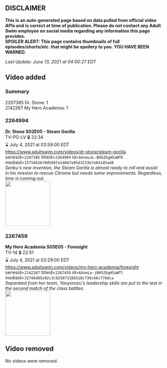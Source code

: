 ## DISCLAIMER
**This is an auto-generated page based on data pulled from official video APIs and is correct at time of publication. Please do not contact any Adult Swim employee on social media regarding any information this page provides.**  
**SPOILER ALERT: This page contains thumbnails of full episodes/shorts/etc. that might be spoilery to you. YOU HAVE BEEN WARNED.**  

_Last Update: June 13, 2021 at 04:00:27 EDT_
## Video added
### Summary
2207385 Dr. Stone: 1  
2142267 My Hero Academia: 1  
### 2264994
**Dr. Stone S02E05 - Steam Gorilla**  
TV-PG-LV 🔒 22:34  
⌛ July 4, 2021 at 03:59:00 EDT  
https://www.adultswim.com/videos/dr-stone/steam-gorilla  
seriesid=`2207385` titleid=`2264994` id=`AXneLeL-BH5Z6gH5aWTk` mediaid=`15754b5670d589fa14687a95d3233b7e641d5ad8`  
_Senku's new invention, the Steam Gorilla is almost ready to roll and assist in his mission to rescue Chrome but needs some improvements. Regardless, time is running out._  
<a href="https://media.cdn.adultswim.com/uploads/20210610/thumbnails/2_21610107295-DrStone_29_SteamGorilla.png"><img src="https://media.cdn.adultswim.com/uploads/20210610/thumbnails/2_21610107295-DrStone_29_SteamGorilla.png" height="144px" /></a>
### 2267459
**My Hero Academia S05E05 - Foresight**  
TV-14 🔒 22:51  
⌛ July 4, 2021 at 03:29:00 EDT  
https://www.adultswim.com/videos/my-hero-academia/foresight  
seriesid=`2142267` titleid=`2267459` id=`AXneLe-jBH5Z6gH5aWTl` mediaid=`327d4d85e92c3c92507318b510c739c66c776dca`  
_Separated from her team, Yaoyorozu's leadership skills are put to the test in the second match of the class battles._  
<a href="https://media.cdn.adultswim.com/uploads/20210610/thumbnails/2_21610106356-MyHeroAcademia_094_Foresight.png"><img src="https://media.cdn.adultswim.com/uploads/20210610/thumbnails/2_21610106356-MyHeroAcademia_094_Foresight.png" height="144px" /></a>
## Video removed
No videos were removed.  
